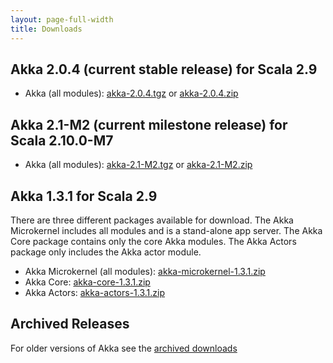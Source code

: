 ```yaml
---
layout: page-full-width
title: Downloads
---
```


## Akka 2.0.4 (current stable release) for Scala 2.9

* Akka (all modules): [akka-2.0.4.tgz](http://download.akka.io/downloads/akka-2.0.4.tgz) or [akka-2.0.4.zip](http://download.akka.io/downloads/akka-2.0.4.zip)


## Akka 2.1-M2 (current milestone release) for Scala 2.10.0-M7

* Akka (all modules): [akka-2.1-M2.tgz](http://download.akka.io/downloads/akka-2.1-M2.tgz) or [akka-2.1-M2.zip](http://download.akka.io/downloads/akka-2.1-M2.zip)


## Akka 1.3.1 for Scala 2.9

There are three different packages available for download. The Akka Microkernel includes all modules and is a stand-alone app server. The Akka Core package contains only the core Akka modules. The Akka Actors package only includes the Akka actor module.

* Akka Microkernel (all modules): [akka-microkernel-1.3.1.zip](http://download.akka.io/downloads/akka-microkernel-1.3.1.zip)
* Akka Core: [akka-core-1.3.1.zip](http://download.akka.io/downloads/akka-core-1.3.1.zip)
* Akka Actors: [akka-actors-1.3.1.zip](http://download.akka.io/downloads/akka-actors-1.3.1.zip)


## Archived Releases

For older versions of Akka see the [archived downloads](http://download.akka.io/downloads/archive)
